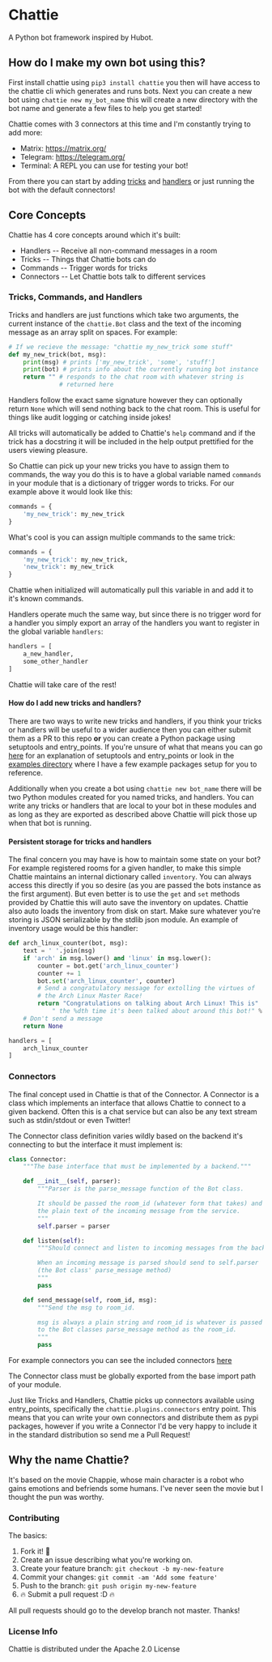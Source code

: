 # Chattie

A Python bot framework inspired by Hubot.

## How do I make my own bot using this?

First install chattie using `pip3 install chattie` you then will have
access to the chattie cli which generates and runs bots. Next you can
create a new bot using `chattie new my_bot_name` this will create a
new directory with the bot name and generate a few files to help you
get started!

Chattie comes with 3 connectors at this time and I'm constantly trying
to add more:

- Matrix: https://matrix.org/
- Telegram: https://telegram.org/
- Terminal: A REPL you can use for testing your bot!

From there you can start by adding [tricks](#tricks)
and [handlers](#handlers) or just running the bot with the default
connectors!


## Core Concepts

Chattie has 4 core concepts around which it's built:

- Handlers -- Receive all non-command messages in a room
- Tricks -- Things that Chattie bots can do
- Commands -- Trigger words for tricks
- Connectors -- Let Chattie bots talk to different services

### Tricks, Commands, and Handlers

Tricks and handlers are just functions which take two arguments, the
current instance of the `chattie.Bot` class and the text of the
incoming message as an array split on spaces. For example:

```python
# If we recieve the message: "chattie my_new_trick some stuff"
def my_new_trick(bot, msg):
	print(msg) # prints ['my_new_trick', 'some', 'stuff']
	print(bot) # prints info about the currently running bot instance
	return "" # responds to the chat room with whatever string is
			  # returned here
```

Handlers follow the exact same signature however they can optionally
return `None` which will send nothing back to the chat room. This is
useful for things like audit logging or catching inside jokes!

All tricks will automatically be added to Chattie's `help` command and
if the trick has a docstring it will be included in the help output
prettified for the users viewing pleasure.

So Chattie can pick up your new tricks you have to assign them to
commands, the way you do this is to have a global variable named
`commands` in your module that is a dictionary of trigger words to
tricks. For our example above it would look like this:

```python
commands = {
	'my_new_trick': my_new_trick
}
```

What's cool is you can assign multiple commands to the same trick:

```python
commands = {
	'my_new_trick': my_new_trick,
	'new_trick': my_new_trick
}
```

Chattie when initialized will automatically pull this variable in and
add it to it's known commands.

Handlers operate much the same way, but since there is no trigger word
for a handler you simply export an array of the handlers you want to
register in the global variable `handlers`:

```python
handlers = [
	a_new_handler,
	some_other_handler
]
```

Chattie will take care of the rest!

#### How do I add new tricks and handlers?

There are two ways to write new tricks and handlers, if you think your
tricks or handlers will be useful to a wider audience then you can
either submit them as a PR to this repo **or** you can create a Python
package using setuptools and entry_points. If you're unsure of what
that means you can
go [here](http://setuptools.readthedocs.io/en/latest/setuptools.html)
for an explanation of setuptools and entry\_points or look in
the
[examples directory](https://github.com/chasinglogic/Chattie/tree/master/examples) where
I have a few example packages setup for you to reference.

Additionally when you create a bot using `chattie new bot_name` there
will be two Python modules created for you named tricks, and
handlers. You can write any tricks or handlers that are local to your
bot in these modules and as long as they are exported as described
above Chattie will pick those up when that bot is running.

#### Persistent storage for tricks and handlers

The final concern you may have is how to maintain some state on your
bot? For example registered rooms for a given handler, to make this
simple Chattie maintains an internal dictionary called
`inventory`. You can always access this directly if you so desire (as
you are passed the bots instance as the first argument). But even
better is to use the `get` and `set` methods provided by Chattie this
will auto save the inventory on updates. Chattie also auto loads the
inventory from disk on start. Make sure whatever you're storing is
JSON serializable by the stdlib json module. An example of inventory
usage would be this handler:

```python
def arch_linux_counter(bot, msg):
	text = ' '.join(msg)
	if 'arch' in msg.lower() and 'linux' in msg.lower():
		counter = bot.get('arch_linux_counter')
		counter += 1
		bot.set('arch_linux_counter', counter)
		# Send a congratulatory message for extolling the virtues of
		# the Arch Linux Master Race!
		return "Congratulations on talking about Arch Linux! This is"
			" the %dth time it's been talked about around this bot!" % counter
	# Don't send a message
	return None

handlers = [
	arch_linux_counter
]
```

### Connectors

The final concept used in Chattie is that of the Connector. A
Connector is a class which implements an interface that allows Chattie
to connect to a given backend. Often this is a chat service but can
also be any text stream such as stdin/stdout or even Twitter!

The Connector class definition varies wildly based on the backend it's
connecting to but the interface it must implement is:

```python
class Connector:
	"""The base interface that must be implemented by a backend."""

	def __init__(self, parser):
		"""Parser is the parse_message function of the Bot class.

		It should be passed the room_id (whatever form that takes) and
		the plain text of the incoming message from the service.
		"""
		self.parser = parser

	def listen(self):
		"""Should connect and listen to incoming messages from the backend.

		When an incoming message is parsed should send to self.parser
		(the Bot class' parse_message method)
		"""
		pass

	def send_message(self, room_id, msg):
		"""Send the msg to room_id.

		msg is always a plain string and room_id is whatever is passed
		to the Bot classes parse_message method as the room_id.
		"""
		pass
```

For example connectors you can see the included
connectors
[here](https://github.com/chasinglogic/Chattie/tree/master/src/chattie/connectors)

The Connector class must be globally exported from the base import
path of your module.

Just like Tricks and Handlers, Chattie picks up connectors available
using entry\_points, specifically the `chattie.plugins.connectors`
entry point. This means that you can write your own connectors and
distribute them as pypi packages, however if you write a Connector I'd
be very happy to include it in the standard distribution so send me a
Pull Request!

## Why the name Chattie?

It's based on the movie Chappie, whose main character is a robot who
gains emotions and befriends some humans. I've never seen the movie
but I thought the pun was worthy.

### Contributing

The basics:

1. Fork it! :fork_and_knife:
2. Create an issue describing what you're working on.
3. Create your feature branch: `git checkout -b my-new-feature`
4. Commit your changes: `git commit -am 'Add some feature'`
5. Push to the branch: `git push origin my-new-feature`
6. :fire: Submit a pull request :D :fire:

All pull requests should go to the develop branch not master. Thanks!

### License Info

Chattie is distributed under the Apache 2.0 License
